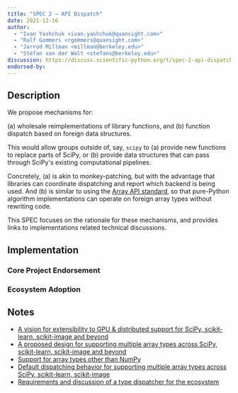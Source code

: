 ```yaml
---
title: "SPEC 2 — API Dispatch"
date: 2021-12-16
author:
  - "Ivan Yashchuk <ivan.yashchuk@quansight.com>"
  - "Ralf Gommers <rgommers@quansight.com>"
  - "Jarrod Millman <millman@berkeley.edu>"
  - "Stéfan van der Walt <stefanv@berkeley.edu>"
discussion: https://discuss.scientific-python.org/t/spec-2-api-dispatch/173
endorsed-by:
---
```


## Description

<!--
Briefly and clearly describe the proposal.
Explain the general need and the advantages of this specific proposal.
If relevant, include examples of how the new functionality would be used,
intended use-cases, and pseudo-code illustrating its use.
-->

We propose mechanisms for:

(a) wholesale reimplementations of library functions, and
(b) function dispatch based on foreign data structures.

This would allow groups outside of, say, `scipy` to (a) provide new
functions to replace parts of SciPy, or (b) provide data structures
that can pass through SciPy's existing computational pipelines.

Concretely, (a) is akin to monkey-patching, but with the advantage
that libraries can coordinate dispatching and report which backend is
being used. And (b) is similar to using the [Array API standard](https://data-apis.org/array-api/latest/index.html), so that
pure-Python algorithm implementations can operate on foreign array types
without rewriting code.

This SPEC focuses on the rationale for these mechanisms, and provides
links to implementations related technical discussions.

## Implementation

<!--
Discuss how this would be implemented.
-->

### Core Project Endorsement

<!--
Discuss what it means for a core project to endorse this SPEC.
-->

### Ecosystem Adoption

<!--
Discuss what it means for a project to adopt this SPEC.
-->

## Notes

<!--
Include a bulleted list of annotated links, comments,
and other ancillary information as needed.
-->

- [A vision for extensibility to GPU & distributed support for SciPy, scikit-learn, scikit-image and beyond](https://labs.quansight.org/blog/2021/11/pydata-extensibility-vision/)
- [A proposed design for supporting multiple array types across SciPy, scikit-learn, scikit-image and beyond](https://discuss.scientific-python.org/t/a-proposed-design-for-supporting-multiple-array-types-across-scipy-scikit-learn-scikit-image-and-beyond/131)
- [Support for array types other than NumPy](https://discuss.scientific-python.org/t/support-for-array-types-other-than-numpy/134)
- [Default dispatching behavior for supporting multiple array types across SciPy, scikit-learn, scikit-image](https://discuss.scientific-python.org/t/default-dispatching-behavior-for-supporting-multiple-array-types-across-scipy-scikit-learn-scikit-image/135)
- [Requirements and discussion of a type dispatcher for the ecosystem](https://discuss.scientific-python.org/t/requirements-and-discussion-of-a-type-dispatcher-for-the-ecosystem/157)
